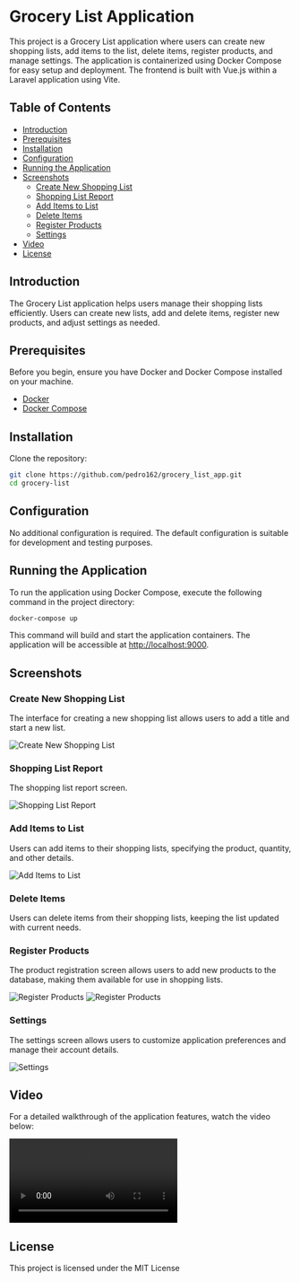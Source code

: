 # Grocery List Application

This project is a Grocery List application where users can create new shopping lists, add items to the list, delete items, register products, and manage settings. The application is containerized using Docker Compose for easy setup and deployment. The frontend is built with Vue.js within a Laravel application using Vite.

## Table of Contents

-   [Introduction](#introduction)
-   [Prerequisites](#prerequisites)
-   [Installation](#installation)
-   [Configuration](#configuration)
-   [Running the Application](#running-the-application)
-   [Screenshots](#screenshots)
    -   [Create New Shopping List](#create-new-shopping-list)
    -   [Shopping List Report](#shopping-list-report)
    -   [Add Items to List](#add-items-to-list)
    -   [Delete Items](#delete-items)
    -   [Register Products](#register-products)
    -   [Settings](#settings)
-   [Video](#video)
-   [License](#license)

## Introduction

The Grocery List application helps users manage their shopping lists efficiently. Users can create new lists, add and delete items, register new products, and adjust settings as needed.

## Prerequisites

Before you begin, ensure you have Docker and Docker Compose installed on your machine.

-   [Docker](https://docs.docker.com/get-docker/)
-   [Docker Compose](https://docs.docker.com/compose/install/)

## Installation

Clone the repository:

```bash
git clone https://github.com/pedro162/grocery_list_app.git
cd grocery-list
```

## Configuration

No additional configuration is required. The default configuration is suitable for development and testing purposes.

## Running the Application

To run the application using Docker Compose, execute the following command in the project directory:

```bash
docker-compose up
```

This command will build and start the application containers. The application will be accessible at [http://localhost:9000](http://localhost:9000).

## Screenshots

### Create New Shopping List

The interface for creating a new shopping list allows users to add a title and start a new list.

![Create New Shopping List](./resources/images/system/create_grocery_list_screen.png)

### Shopping List Report

The shopping list report screen.

![Shopping List Report](./resources/images/system/grocery_list_screen.png)

### Add Items to List

Users can add items to their shopping lists, specifying the product, quantity, and other details.

![Add Items to List](./resources/images/system/grocery_list_add_items.png)

### Delete Items

Users can delete items from their shopping lists, keeping the list updated with current needs.

### Register Products

The product registration screen allows users to add new products to the database, making them available for use in shopping lists.

![Register Products](./resources/images/system/create_product_screen.png)
![Register Products](./resources/images/system/grocery_list_mobile.png)

### Settings

The settings screen allows users to customize application preferences and manage their account details.

![Settings](./resources/images/system/settins_screen.png)

## Video

For a detailed walkthrough of the application features, watch the video below:

![Application Walkthrough Video](./resources/images/system/cinnamon-20240728-3.mp4)

## License

This project is licensed under the MIT License
